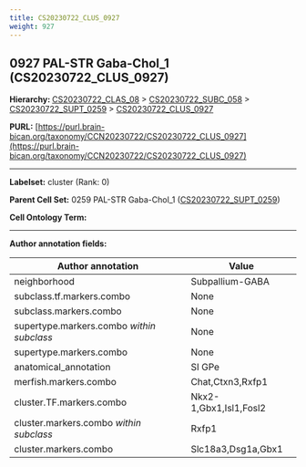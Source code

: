 ```yaml
---
title: CS20230722_CLUS_0927
weight: 927
---
```

## 0927 PAL-STR Gaba-Chol_1 (CS20230722_CLUS_0927)
<b>Hierarchy: </b>
[CS20230722_CLAS_08](../CS20230722_CLAS_08) >
[CS20230722_SUBC_058](../CS20230722_SUBC_058) >
[CS20230722_SUPT_0259](../CS20230722_SUPT_0259) >
[CS20230722_CLUS_0927](../CS20230722_CLUS_0927)

**PURL:** [https://purl.brain-bican.org/taxonomy/CCN20230722/CS20230722_CLUS_0927](https://purl.brain-bican.org/taxonomy/CCN20230722/CS20230722_CLUS_0927)

---


**Labelset:** cluster (Rank: 0)

**Parent Cell Set:** 0259 PAL-STR Gaba-Chol_1 ([CS20230722_SUPT_0259](../CS20230722_SUPT_0259))



**Cell Ontology Term:** 

[MARKER GENES.]: #


---

[TRANSFERRED ANNOTATIONS.]: #


[AUTHOR ANNOTATION FIELDS.]: #


**Author annotation fields:**

| Author annotation | Value |
|-------------------|-------|
|neighborhood|Subpallium-GABA|
|subclass.tf.markers.combo|None|
|subclass.markers.combo|None|
|supertype.markers.combo _within subclass_|None|
|supertype.markers.combo|None|
|anatomical_annotation|SI GPe|
|merfish.markers.combo|Chat,Ctxn3,Rxfp1|
|cluster.TF.markers.combo|Nkx2-1,Gbx1,Isl1,Fosl2|
|cluster.markers.combo _within subclass_|Rxfp1|
|cluster.markers.combo|Slc18a3,Dsg1a,Gbx1|
